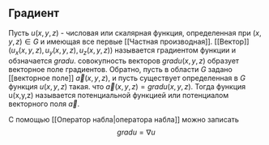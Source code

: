 ## Градиент
Пусть $u(x,y,z)$ - числовая или скалярная функция, определенная при $(x,y,z) \in G$ и имеющая все первые [[Частная производная]]. [[Вектор]] $(u_x(x,y,z), u_y(x,y,z), u_z(x,y,z))$ называется градиентом функции и обзначается $grad u$. совокупность векторов $gradu(x,y,z)$ образует векторное поле градиентов. Обратно, пусть в области $G$ задано [[векторное поле]] $\overrightarrow{a}(x,y,z)$, и пусть существует определенная в $G$ функция $u(x,y,z)$ такая. что $\overrightarrow{a}(x,y,z)= gradu(x,y,z)$. Тогда функция u(x,y,z) называется потенциальной функцией или потенциалом векторного поля $\overrightarrow{a}$.

С помощью [[Оператор набла|оператора набла]] можно записать 
$$gradu = \nabla u$$